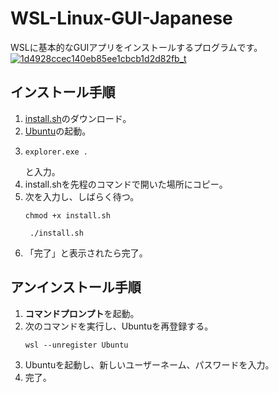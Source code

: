 # WSL-Linux-GUI-Japanese
WSLに基本的なGUIアプリをインストールするプログラムです。
[![1d4928ccec140eb85ee1cbcb1d2d82fb_t](https://github.com/kamekuridaiya/WSL-Linux-GUI-Japanese/assets/157256239/4a496446-3eda-4030-ba0e-5924fb09681e)](https://github.com/kamekuridaiya/WSL-Linux-GUI-Japanese/releases/download/v1/install.sh)
## インストール手順
1. [install.sh](install.sh)のダウンロード。
2. [Ubuntu](https://apps.microsoft.com/detail/9pdxgncfsczv?hl=ja-jp&gl=US)の起動。
3. ```
   explorer.exe .
   ```
   と入力。
4. install.shを先程のコマンドで開いた場所にコピー。
5. 次を入力し、しばらく待つ。
   ```
   chmod +x install.sh
   ```
   ```
    ./install.sh
   ```
6. 「完了」と表示されたら完了。
## アンインストール手順
1. **コマンドプロンプト**を起動。
2. 次のコマンドを実行し、Ubuntuを再登録する。
   ```
   wsl --unregister Ubuntu
   ```
3. Ubuntuを起動し、新しいユーザーネーム、パスワードを入力。
4. 完了。
